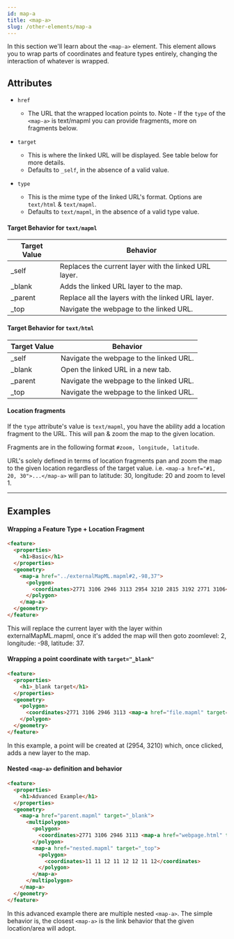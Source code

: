 ```yaml
---
id: map-a
title: <map-a>
slug: /other-elements/map-a
---
```


In this section we'll learn about the `<map-a>` element. This element allows you to wrap parts of
coordinates and feature types entirely, changing the interaction of whatever is wrapped.

## Attributes

- `href`
  - The URL that the wrapped location points to. Note - If the `type` of the `<map-a>` is text/mapml
  you can provide fragments, more on fragments below.

- `target`
  - This is where the linked URL will be displayed. See table below for more details.
  - Defaults to `_self`, in the absence of a valid value.

- `type`
  - This is the mime type of the linked URL's format. Options are `text/html` & `text/mapml`.
  - Defaults to `text/mapml`, in the absence of a valid type value.
  

#### Target Behavior for `text/mapml`

| Target Value 	| Behavior                                              	|
|--------------	|-------------------------------------------------------	|
| _self        	| Replaces the current layer with the linked URL layer. 	|
| _blank       	| Adds the linked URL layer to the map.                 	|
| _parent      	| Replace all the layers with the linked URL layer.     	|
| _top         	| Navigate the webpage to the linked URL.               	|

#### Target Behavior for `text/html`

| Target Value 	| Behavior                                	|
|--------------	|-----------------------------------------	|
| _self        	| Navigate the webpage to the linked URL. 	|
| _blank       	| Open the linked URL in a new tab.       	|
| _parent      	| Navigate the webpage to the linked URL. 	|
| _top         	| Navigate the webpage to the linked URL. 	|

#### Location fragments

If the `type` attribute's value is `text/mapml`, you have the ability add a location fragment
to the URL. This will pan & zoom the map to the given location.

Fragments are in the following format `#zoom, longitude, latitude`.

URL's solely defined in terms of location fragments pan and zoom the map to the given location regardless of the target value.
i.e. `<map-a href="#1, 20, 30">...</map-a>` will pan to latitude: 30, longitude: 20 and zoom to level 1.

---

## Examples

#### Wrapping a Feature Type + Location Fragment 

```html
<feature>
  <properties>
    <h1>Basic</h1>
  </properties>
  <geometry>
    <map-a href="../externalMapML.mapml#2,-98,37">
      <polygon>
        <coordinates>2771 3106 2946 3113 2954 3210 2815 3192 2771 3106</coordinates>
      </polygon>
    </map-a>
  </geometry>
</feature>
```

This will replace the current layer with the layer within externalMapML.mapml, once it's added the map will then goto
zoomlevel: 2, longitude: -98, latitude: 37.

#### Wrapping a point coordinate with `target="_blank"` 

```html
<feature>
  <properties>
    <h1>_blank target</h1>
  </properties>
  <geometry>
    <polygon>
      <coordinates>2771 3106 2946 3113 <map-a href="file.mapml" target="_blank"> 2954 3210 </map-a> 2815 3192 2771 3106</coordinates>
    </polygon>
  </geometry>
</feature>
```

In this example, a point will be created at (2954, 3210) which, once clicked, adds a new layer to the map.

#### Nested `<map-a>` definition and behavior

```html
<feature>
  <properties>
    <h1>Advanced Example</h1>
  </properties>
  <geometry>
    <map-a href="parent.mapml" target="_blank">
      <multipolygon>
        <polygon>
          <coordinates>2771 3106 2946 3113 <map-a href="webpage.html" target="_blank" type="text/mapml"> 2954 3210 </map-a> 2815 3192 2771 3106</coordinates>
        </polygon>
        <map-a href="nested.mapml" target="_top">
          <polygon>
            <coordinates>11 11 12 11 12 12 11 12</coordinates>
          </polygon>
        </map-a>
      </multipolygon>
    </map-a>
  </geometry>
</feature>
```
In this advanced example there are multiple nested `<map-a>`. The simple behavior is, the closest `<map-a>` is the link
behavior that the given location/area will adopt.